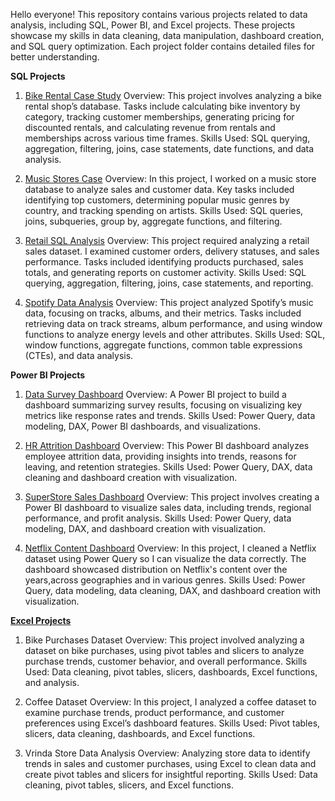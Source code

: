Hello everyone! This repository contains various projects related to data analysis, including SQL, Power BI, and Excel projects. These projects showcase my skills in data cleaning, data 
manipulation, dashboard creation, and SQL query optimization. Each project folder contains detailed files for better understanding.

**SQL Projects**

1. [Bike Rental Case Study](https://github.com/ahmerhkhan/Data-Analytics-Portfolio/tree/main/SQL%20Projects/Bike%20Rental%20Case%20Study)
Overview: This project involves analyzing a bike rental shop’s database. Tasks include calculating bike inventory by category, tracking customer memberships, generating pricing for discounted rentals, and calculating revenue from rentals and memberships across various time frames.
Skills Used: SQL querying, aggregation, filtering, joins, case statements, date functions, and data analysis.

2. [Music Stores Case](https://github.com/ahmerhkhan/Data-Analytics-Portfolio/tree/main/SQL%20Projects/Music%20Stores%20Case)
Overview: In this project, I worked on a music store database to analyze sales and customer data. Key tasks included identifying top customers, determining popular music genres by country, and tracking spending on artists.
Skills Used: SQL queries, joins, subqueries, group by, aggregate functions, and filtering.

3. [Retail SQL Analysis](https://github.com/ahmerhkhan/Data-Analytics-Portfolio/tree/main/SQL%20Projects/Retail%20SQL%20Analysis)
Overview: This project required analyzing a retail sales dataset. I examined customer orders, delivery statuses, and sales performance. Tasks included identifying products purchased, sales totals, and generating reports on customer activity.
Skills Used: SQL querying, aggregation, filtering, joins, case statements, and reporting.

4. [Spotify Data Analysis](https://github.com/ahmerhkhan/Data-Analytics-Portfolio/tree/main/SQL%20Projects/Spotify%20Data%20Analysis)
Overview: This project analyzed Spotify’s music data, focusing on tracks, albums, and their metrics. Tasks included retrieving data on track streams, album performance, and using window functions to analyze energy levels and other attributes.
Skills Used: SQL, window functions, aggregate functions, common table expressions (CTEs), and data analysis.

**Power BI Projects**

1. [Data Survey Dashboard](https://github.com/ahmerhkhan/Data-Analytics-Portfolio/tree/main/Power%20BI%20Projects/Data%20Survey%20Dashboard)
Overview: A Power BI project to build a dashboard summarizing survey results, focusing on visualizing key metrics like response rates and trends.
Skills Used: Power Query, data modeling, DAX, Power BI dashboards, and visualizations.

2. [HR Attrition Dashboard](https://github.com/ahmerhkhan/Data-Analytics-Portfolio/tree/main/Power%20BI%20Projects/HR%20Attrition%20Dashboard)
Overview: This Power BI dashboard analyzes employee attrition data, providing insights into trends, reasons for leaving, and retention strategies.
Skills Used: Power Query, DAX, data cleaning and dashboard creation with visualization.

3. [SuperStore Sales Dashboard](https://github.com/ahmerhkhan/Data-Analytics-Portfolio/tree/main/Power%20BI%20Projects/SuperStore%20Sales%20Dashboard)
Overview: This project involves creating a Power BI dashboard to visualize sales data, including trends, regional performance, and profit analysis.
Skills Used: Power Query, data modeling, DAX, and dashboard creation with visualization.

4. [Netflix Content Dashboard](https://github.com/ahmerhkhan/Data-Analytics-Portfolio/tree/main/Power%20BI%20Projects/Netflix%20Content%20Dashboard)
Overview: In this project, I cleaned a Netflix dataset using Power Query so I can visualize the data correctly. The dashboard showcased distribution on Netflix's content over the years,across geographies and in various genres.
Skills Used: Power Query, data modeling, data cleaning, DAX, and dashboard creation with visualization.

[**Excel Projects**](https://github.com/ahmerhkhan/Data-Analytics-Portfolio/tree/main/Excel%20Projects)

1. Bike Purchases Dataset
Overview: This project involved analyzing a dataset on bike purchases, using pivot tables and slicers to analyze purchase trends, customer behavior, and overall performance.
Skills Used: Data cleaning, pivot tables, slicers, dashboards, Excel functions, and analysis.

2. Coffee Dataset
Overview: In this project, I analyzed a coffee dataset to examine purchase trends, product performance, and customer preferences using Excel’s dashboard features.
Skills Used: Pivot tables, slicers, data cleaning, dashboards, and Excel functions.

3. Vrinda Store Data Analysis
Overview: Analyzing store data to identify trends in sales and customer purchases, using Excel to clean data and create pivot tables and slicers for insightful reporting.
Skills Used: Data cleaning, pivot tables, slicers, and Excel functions.
